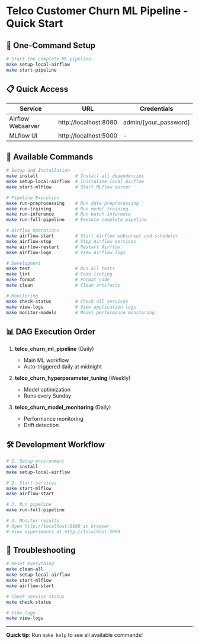 # Telco Customer Churn ML Pipeline - Quick Start

## 🚀 One-Command Setup

```bash
# Start the complete ML pipeline
make setup-local-airflow
make start-pipeline
```

## 📋 Quick Access

| Service | URL | Credentials |
|---------|-----|-------------|
| Airflow Webserver | http://localhost:8080 | admin/[your_password] |
| MLflow UI | http://localhost:5000 | - |

## 🔄 Available Commands

```bash
# Setup and Installation
make install              # Install all dependencies
make setup-local-airflow  # Initialize local Airflow
make start-mlflow         # Start MLflow server

# Pipeline Execution
make run-preprocessing    # Run data preprocessing
make run-training         # Run model training
make run-inference        # Run batch inference
make run-full-pipeline    # Execute complete pipeline

# Airflow Operations
make airflow-start        # Start Airflow webserver and scheduler
make airflow-stop         # Stop Airflow services
make airflow-restart      # Restart Airflow
make airflow-logs         # View Airflow logs

# Development
make test                 # Run all tests
make lint                 # Code linting
make format               # Format code
make clean                # Clean artifacts

# Monitoring
make check-status         # Check all services
make view-logs            # View application logs
make monitor-models       # Model performance monitoring
```

## 📊 DAG Execution Order

1. **telco_churn_ml_pipeline** (Daily)
   - Main ML workflow
   - Auto-triggered daily at midnight

2. **telco_churn_hyperparameter_tuning** (Weekly)
   - Model optimization
   - Runs every Sunday

3. **telco_churn_model_monitoring** (Daily)
   - Performance monitoring
   - Drift detection

## 🛠️ Development Workflow

```bash
# 1. Setup environment
make install
make setup-local-airflow

# 2. Start services
make start-mlflow
make airflow-start

# 3. Run pipeline
make run-full-pipeline

# 4. Monitor results
# Open http://localhost:8080 in browser
# View experiments at http://localhost:5000
```

## 🚨 Troubleshooting

```bash
# Reset everything
make clean-all
make setup-local-airflow
make start-mlflow
make airflow-start

# Check service status
make check-status

# View logs
make view-logs
```

---
**Quick tip**: Run `make help` to see all available commands!